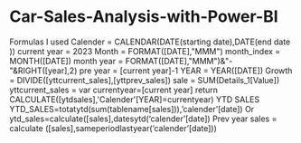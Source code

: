 # Car-Sales-Analysis-with-Power-BI
Formulas I used
Calender = CALENDAR(DATE(starting date),DATE(end date ))
current year = 2023
Month = FORMAT([DATE],"MMM")
month_index = MONTH([DATE])
month year = FORMAT([DATE],"MMM")&"-"&RIGHT([year],2)
pre year = [current year]-1
YEAR = YEAR([DATE])
Growth = DIVIDE([yttcurrent_sales],[yttprev_sales])
sale = SUM(Details_1[Value])
yttcurrent_sales = var currentyear=[current year]
   return CALCULATE([ytdsales],'Calender'[YEAR]=currentyear)
YTD SALES
YTD_SALES=totatytd(sum(tablename[sales])),’calender’[date])
Or
ytd_sales=calculate([sales],datesytd(‘calender’[date])
Prev year sales = calculate ([sales],sameperiodlastyear(‘calender’[date]))
   
